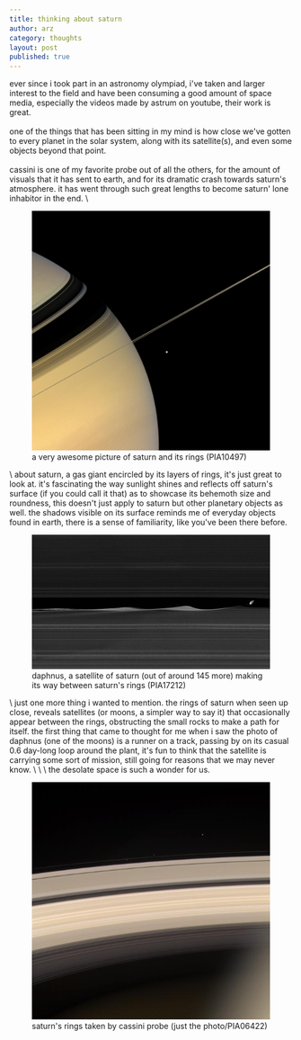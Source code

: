 ```yaml
---
title: thinking about saturn
author: arz
category: thoughts
layout: post
published: true
---
```


ever since i took part in an astronomy olympiad, i've taken and larger interest to the field and have been consuming a good amount of space media, especially the videos made by astrum on youtube, their work is great.\
\
one of the things that has been sitting in my mind is how close we've gotten to every planet in the solar system, along with its satellite(s), and even some objects beyond that point.\
\
cassini is one of my favorite probe out of all the others, for the amount of visuals that it has sent to earth, and for its dramatic crash towards saturn's atmosphere. it has went through such great lengths to become saturn' lone inhabitor in the end.
\
<figure>
  <img alt="a sideview of saturn and its rings" src="/assets/images/saturn10497.jpg" />
  <figcaption>
    a very awesome picture of saturn and its rings (PIA10497)
  </figcaption>
</figure>\
about saturn, a gas giant encircled by its layers of rings, it's just great to look at. it's fascinating the way sunlight shines and reflects off saturn's surface (if you could call it that) as to showcase its behemoth size and roundness, this doesn't just apply to saturn but other planetary objects as well. the shadows visible on its surface reminds me of everyday objects found in earth, there is a sense of familiarity, like you've been there before.
<figure>
  <img alt="a satellite belonging to saturn orbiting between its rings" src="/assets/images/daphnus17212.jpg" />
  <figcaption>
    daphnus, a satellite of saturn (out of around 145 more) making its way between saturn's rings (PIA17212)
  </figcaption>
</figure>\
just one more thing i wanted to mention. the rings of saturn when seen up close, reveals satellites (or moons, a simpler way to say it) that occasionally appear between the rings, obstructing the small rocks to make a path for itself. the first thing that came to thought for me when i saw the photo of daphnus (one of the moons) is a runner on a track, passing by on its casual 0.6 day-long loop around the plant, it's fun to think that the satellite is carrying some sort of mission, still going for reasons that we may never know.
\
\
\
the desolate space is such a wonder for us.

<figure>
  <img alt="rings of saturn" src="/assets/images/saturn06422.jpg" />
  <figcaption>
    saturn's rings taken by cassini probe (just the photo/PIA06422)
  </figcaption>
</figure>
